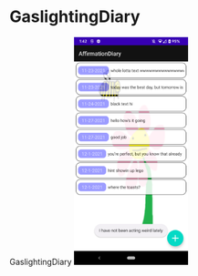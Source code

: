 # GaslightingDiary
GaslightingDiary
<img src="Screenshot_20211201-014206.png" alt="GUI of main diary activity" width="200"/>
